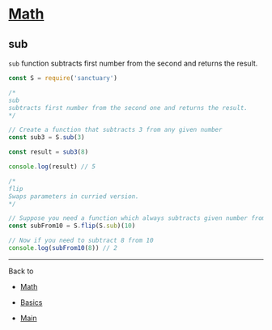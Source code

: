 # [Math](../README.md)

## sub

`sub` function subtracts first number from the second and returns the result.

```js
const S = require('sanctuary')

/*
sub
subtracts first number from the second one and returns the result.
*/

// Create a function that subtracts 3 from any given number
const sub3 = S.sub(3)

const result = sub3(8)

console.log(result) // 5

/*
flip
Swaps parameters in curried version.
*/

// Suppose you need a function which always subtracts given number from 10:
const subFrom10 = S.flip(S.sub)(10)

// Now if you need to subtract 8 from 10
console.log(subFrom10(8)) // 2
```

----------

Back to

- [Math](README.md)

- [Basics](../README.md)

- [Main](../../README.md)
